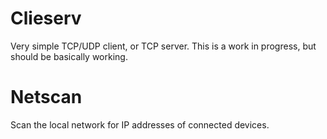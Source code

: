 # Clieserv
Very simple TCP/UDP client, or TCP server.
This is a work in progress, but should be basically working.

# Netscan
Scan the local network for IP addresses of connected devices.
